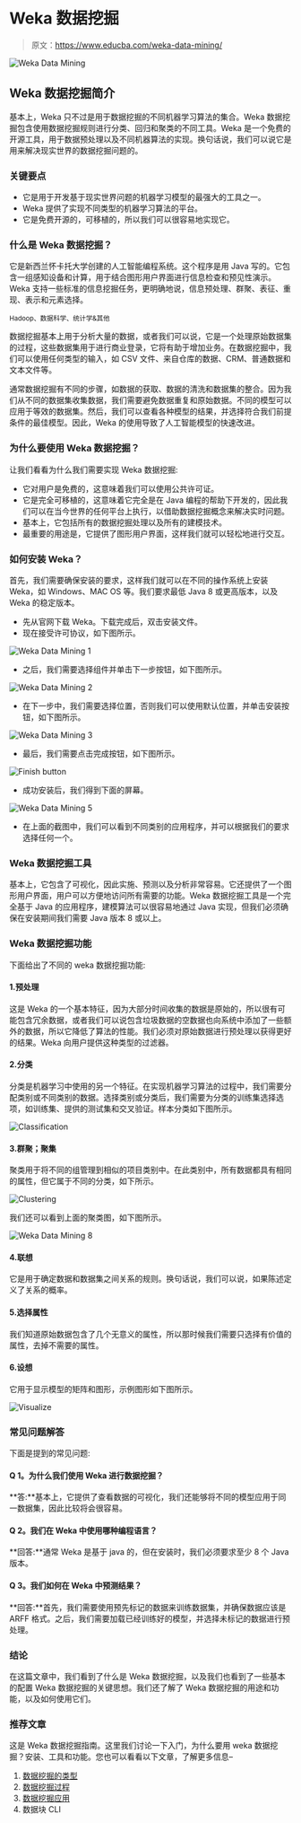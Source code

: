 # Weka 数据挖掘

> 原文：<https://www.educba.com/weka-data-mining/>

![Weka Data Mining](img/504b9bf180de9d536d9d068173527e70.png)



## Weka 数据挖掘简介

基本上，Weka 只不过是用于数据挖掘的不同机器学习算法的集合。Weka 数据挖掘包含使用数据挖掘规则进行分类、回归和聚类的不同工具。Weka 是一个免费的开源工具，用于数据预处理以及不同机器算法的实现。换句话说，我们可以说它是用来解决现实世界的数据挖掘问题的。

### 关键要点

*   它是用于开发基于现实世界问题的机器学习模型的最强大的工具之一。
*   Weka 提供了实现不同类型的机器学习算法的平台。
*   它是免费开源的，可移植的，所以我们可以很容易地实现它。

### 什么是 Weka 数据挖掘？

它是新西兰怀卡托大学创建的人工智能编程系统。这个程序是用 Java 写的。它包含一组感知设备和计算，用于结合图形用户界面进行信息检查和预见性演示。Weka 支持一些标准的信息挖掘任务，更明确地说，信息预处理、群聚、表征、重现、表示和元素选择。

<small>Hadoop、数据科学、统计学&其他</small>

数据挖掘基本上用于分析大量的数据，或者我们可以说，它是一个处理原始数据集的过程，这些数据集用于进行商业登录，它将有助于增加业务。在数据挖掘中，我们可以使用任何类型的输入，如 CSV 文件、来自仓库的数据、CRM、普通数据和文本文件等。

通常数据挖掘有不同的步骤，如数据的获取、数据的清洗和数据集的整合。因为我们从不同的数据集收集数据，我们需要避免数据重复和原始数据。不同的模型可以应用于等效的数据集。然后，我们可以查看各种模型的结果，并选择符合我们前提条件的最佳模型。因此，Weka 的使用导致了人工智能模型的快速改进。

### 为什么要使用 Weka 数据挖掘？

让我们看看为什么我们需要实现 Weka 数据挖掘:

*   它对用户是免费的，这意味着我们可以使用公共许可证。
*   它是完全可移植的，这意味着它完全是在 Java 编程的帮助下开发的，因此我们可以在当今世界的任何平台上执行，以借助数据挖掘概念来解决实时问题。
*   基本上，它包括所有的数据挖掘处理以及所有的建模技术。
*   最重要的用途是，它提供了图形用户界面，这样我们就可以轻松地进行交互。

### 如何安装 Weka？

首先，我们需要确保安装的要求，这样我们就可以在不同的操作系统上安装 Weka，如 Windows、MAC OS 等。我们要求最低 Java 8 或更高版本，以及 Weka 的稳定版本。

*   先从官网下载 Weka。下载完成后，双击安装文件。
*   现在接受许可协议，如下图所示。

![Weka Data Mining 1](img/ccd9b0ff07fd91d8bbe417bed06c36ef.png)



*   之后，我们需要选择组件并单击下一步按钮，如下图所示。

![Weka Data Mining 2](img/fcb839b324ff12375e2de3f2cada4287.png)



*   在下一步中，我们需要选择位置，否则我们可以使用默认位置，并单击安装按钮，如下图所示。

![Weka Data Mining 3](img/54febc3c9694abd8e6d5e87d8c06e54d.png)



*   最后，我们需要点击完成按钮，如下图所示。

![Finish button](img/3126ea8598c1a230e696300a0a7b50ff.png)



*   成功安装后，我们得到下面的屏幕。

![Weka Data Mining 5](img/d698879493289324885032a65c656512.png)



*   在上面的截图中，我们可以看到不同类别的应用程序，并可以根据我们的要求选择任何一个。

### Weka 数据挖掘工具

基本上，它包含了可视化，因此实施、预测以及分析非常容易。它还提供了一个图形用户界面，用户可以方便地访问所有需要的功能。Weka 数据挖掘工具是一个完全基于 Java 的应用程序，建模算法可以很容易地通过 Java 实现，但我们必须确保在安装期间我们需要 Java 版本 8 或以上。

### Weka 数据挖掘功能

下面给出了不同的 weka 数据挖掘功能:

#### 1.预处理

这是 Weka 的一个基本特征，因为大部分时间收集的数据是原始的，所以很有可能包含冗余数据，或者我们可以说包含垃圾数据的空数据也向系统中添加了一些额外的数据，所以它降低了算法的性能。我们必须对原始数据进行预处理以获得更好的结果。Weka 向用户提供这种类型的过滤器。

#### 2.分类

分类是机器学习中使用的另一个特征。在实现机器学习算法的过程中，我们需要分配类别或不同类别的数据。选择类别或分类后，我们需要为分类的训练集选择选项，如训练集、提供的测试集和交叉验证。样本分类如下图所示。

![Classification](img/7ee0cdbd3c6eddb893617a42b5066c1a.png)



#### 3.群聚；聚集

聚类用于将不同的组管理到相似的项目类别中。在此类别中，所有数据都具有相同的属性，但它属于不同的分类，如下所示。

![Clustering](img/3e80226e100687b99b2afcbdec7b5c79.png)



我们还可以看到上面的聚类图，如下图所示。

![Weka Data Mining 8](img/5561946ef1fa6cc76f9c0bd5430671dc.png)



#### 4.联想

它是用于确定数据和数据集之间关系的规则。换句话说，我们可以说，如果陈述定义了关系的概率。

#### 5.选择属性

我们知道原始数据包含了几个无意义的属性，所以那时候我们需要只选择有价值的属性，去掉不需要的属性。

#### 6.设想

它用于显示模型的矩阵和图形，示例图形如下图所示。

![Visualize](img/2710d5e510c2595b2ae4f828bd54d83c.png)



### 常见问题解答

下面是提到的常见问题:

#### Q 1。为什么我们使用 Weka 进行数据挖掘？

**答:**基本上，它提供了查看数据的可视化，我们还能够将不同的模型应用于同一数据集，因此比较将会很容易。

#### Q 2。我们在 Weka 中使用哪种编程语言？

**回答:**通常 Weka 是基于 java 的，但在安装时，我们必须要求至少 8 个 Java 版本。

#### Q 3。我们如何在 Weka 中预测结果？

**回答:**首先，我们需要使用预先标记的数据来训练数据集，并确保数据应该是 ARFF 格式。之后，我们需要加载已经训练好的模型，并选择未标记的数据进行预处理。

### 结论

在这篇文章中，我们看到了什么是 Weka 数据挖掘，以及我们也看到了一些基本的配置 Weka 数据挖掘的关键思想。我们还了解了 Weka 数据挖掘的用途和功能，以及如何使用它们。

### 推荐文章

这是 Weka 数据挖掘指南。这里我们讨论一下入门，为什么要用 weka 数据挖掘？安装、工具和功能。您也可以看看以下文章，了解更多信息–

1.  [数据挖掘的类型](https://www.educba.com/type-of-data-mining/)
2.  [数据挖掘过程](https://www.educba.com/data-mining-process/)
3.  [数据挖掘应用](https://www.educba.com/data-mining-applications/)
4.  数据块 CLI





